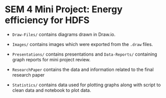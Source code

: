SEM 4 Mini Project: Energy efficiency for HDFS
===============================================

* ```Draw-Files/``` contains diagrams drawn in Draw.io.

* ```Images/``` contains images which were exported from the ```.draw``` files.

* ```Presentations/``` contains presentations and ```Data-Reports/``` containing graph reports for mini project review.

* ```ResearchPaper``` contains the data and information related to the final research paper

* ```Statistics/``` contains data used for plotting graphs along with script to clean data and notebook to plot data.


